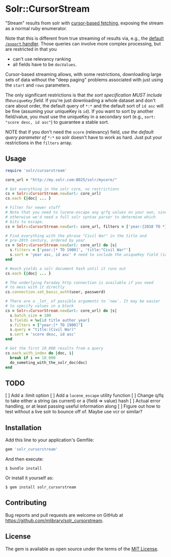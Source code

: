 # Solr::CursorStream

"Stream" results from solr with 
[cursor-based fetching](https://solr.apache.org/guide/8_6/pagination-of-resultshtml#fetching-a-large-number-of-sorted-results-cursors), 
exposing the stream as a normal ruby enumerator. 

Note that this is different from true streaming of results via, e.g.,
the [default `/export` handler](https://solr.apache.org/guide/8_6/exporting-result-sets.html).
Those queries can involve more complex processing, but are restricted in 
that you 
  * can't use relevancy ranking 
  * all fields have to be `docValues`. 

Cursor-based streaming allows, with some restrictions, 
downloading large sets of data without the "deep paging" problems 
associated with just using the `start` and `rows` parameters. 

The only significant restrictions is that _the sort specification MUST 
include the`uniqueKey` field_. If you're just downloading a whole dataset and 
don't care about order, the default query of `*:*` and the default sort of `id asc`
will be fine (assuming your uniqueKey is `id`). If you want to sort by
another field/value, you must use the uniqueKey in a secondary sort (e.g., 
`sort: "score desc, id asc"`) to guarantee a stable sort. 

NOTE that if you don't need the `score` (relevancy) field, 
_use the default query parameter of `*:*`_ so
solr doesn't have to work as hard. Just put your restrictions in the
`filters` array. 

## Usage

```ruby
require 'solr/cursorstream'

core_url = "http://my.solr.com:8025/solr/mycore/"

# Get everything in the solr core, no restrictions
cs = Solr::CursorStream.new(url: core_url)
cs.each {|doc| ... }

# Filter for newer stuff
# Note that you need to lucene-escape any q/fq values on your own, since
# otherwise we'd need a full solr syntax parser to determine which
# bits to escape.
cs = Solr::CursorStream.new(url: core_url, filters = ['year:{2010 TO *}'])

# Find everything with the phrase "Civil War" in the title and 
# pre-20th century, ordered by year
cs = Solr::CursorStream.new(url: core_url) do |s|
  s.filters = ['year:[* TO 1900]', 'title:"Civil War"']
  s.sort = 'year asc, id asc' # need to include the uniqueKey field (id)!  
end

# #each yields a solr document hash until it runs out 
cs.each {|doc| ... }

# The underlying Faraday http connection is available if you need
# to mess with it directly
cs.connection.set_basic_auth(user, password)

# There are a _lot_ of possible arguments to `new`. It may be easier
# to specify values in a block
cs = Solr::CursorStream.new(url: core_url) do |s|
  s.batch_size = 100
  s.fields = %w[id title author year]
  s.filters = ["year:[* TO 1900]"]
  s.query = "title:(Civil War)"
  s.sort = 'score desc, id asc'
end

# Get the first 10_000 results from a query
cs.each_with_index do |doc, i|
  break if i >= 10_000
  do_someting_with_the_solr_doc(doc)
end

```

## TODO

[ ] Add a :limit option
[ ] Add a `lucene_escape` utility function
[ ] Change q/fq to take either a string (as current) or a {field => value} hash
[ ] Actual error handling, or at least passing useful information along
[ ] Figure out how to test without a live solr to bounce off of. Maybe use 
vcr or similar?

## Installation

Add this line to your application's Gemfile:

```ruby
gem 'solr_cursorstream'
```

And then execute:

    $ bundle install

Or install it yourself as:

    $ gem install solr_cursorstream



## Contributing

Bug reports and pull requests are welcome on GitHub at https://github.com/mlibrary/solr_cursorstream.

## License

The gem is available as open source under the terms of the [MIT License](https://opensource.org/licenses/MIT).
